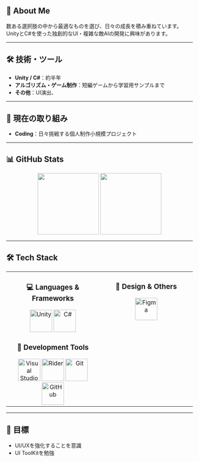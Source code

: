 ## 👋 About Me

数ある選択肢の中から最適なものを選び、日々の成長を積み重ねています。  
UnityとC#を使った独創的なUI・複雑な敵AIの開発に興味があります。

---

## 🛠 技術・ツール
- **Unity / C#**：約半年
- **アルゴリズム・ゲーム制作**：短編ゲームから学習用サンプルまで
- **その他**：UI演出、

---

## 🚀 現在の取り組み
- **Coding**：日々挑戦する個人制作小規模プロジェクト

---

## 📊 GitHub Stats

<p align="center">
  <img src="https://github-readme-stats.vercel.app/api?username=daimaruyama&show_icons=true&count_private=true&theme=radical" height="165"/>
  <img src="https://github-readme-stats.vercel.app/api/top-langs/?username=daimaruyama&layout=compact&theme=radical" height="165"/>
</p>

---

## 🛠️ **Tech Stack**

<table align="center">
<tr>
<td width="50%" align="center" valign="top">

### 💻 **Languages & Frameworks**
<div align="center">
<img src="https://skillicons.dev/icons?i=unity" width="60" height="60" alt="Unity"/>
<img src="https://skillicons.dev/icons?i=csharp" width="60" height="60" alt="C#"/>
</div>

### 🔧 **Development Tools**
<div align="center">
<img src="https://skillicons.dev/icons?i=visualstudio" width="60" height="60" alt="Visual Studio"/>
<img src="https://skillicons.dev/icons?i=rider" width="60" height="60" alt="Rider"/>
<img src="https://skillicons.dev/icons?i=git" width="60" height="60" alt="Git"/>
<img src="https://skillicons.dev/icons?i=github" width="60" height="60" alt="GitHub"/>
</div>

</td>
<td width="50%" align="center" valign="top">

### 🎨 **Design & Others**
<div align="center">
<img src="https://skillicons.dev/icons?i=figma" width="60" height="60" alt="Figma"/>
</div>

</td>
</tr>
</table>

---

## 🎯 目標
- UI/UXを強化することを意識
- UI ToolKitを勉強
